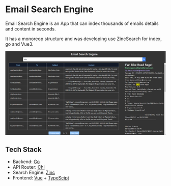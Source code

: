 # Email Search Engine

Email Search Engine is an App that can index thousands of emails details and content in seconds.

It has a monoreop structure and was developing use ZincSearch for index, go and Vue3.

![Screen](./images/screen.png)

## Tech Stack

- Backend: [Go](https://go.dev/)
- API Router: [Chi](https://github.com/go-chi/chi)
- Search Engine: [Zinc](https://github.com/zinclabs/zinc)
- Frontend: [Vue](https://vuejs.org/) + [TypeScipt](https://www.typescriptlang.org/)
